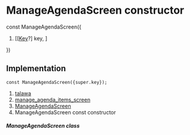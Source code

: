 
<div>

# ManageAgendaScreen constructor

</div>


const ManageAgendaScreen({

1.  [[[Key](https://api.flutter.dev/flutter/foundation/Key-class.html)?]
    key, ]

})



## Implementation

``` language-dart
const ManageAgendaScreen({super.key});
```







1.  [talawa](../../index.html)
2.  [manage_agenda_items_screen](../../views_after_auth_screens_events_manage_agenda_items_screen/)
3.  [ManageAgendaScreen](../../views_after_auth_screens_events_manage_agenda_items_screen/ManageAgendaScreen-class.html)
4.  ManageAgendaScreen const constructor

##### ManageAgendaScreen class







